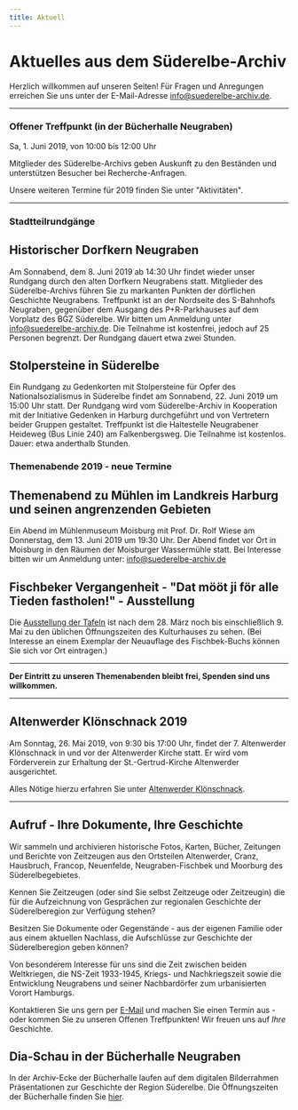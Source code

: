 ```yaml
---
title: Aktuell
---
```


# Aktuelles aus dem Süderelbe-Archiv

Herzlich willkommen auf unseren Seiten! Für Fragen und Anregungen erreichen Sie uns unter der
E-Mail-Adresse [info@suederelbe-archiv.de](mailto:info@suederelbe-archiv.de).

* * *


### Offener Treffpunkt (in der Bücherhalle Neugraben)

Sa, 1. Juni 2019, von 10:00 bis 12:00 Uhr

Mitglieder des Süderelbe-Archivs geben Auskunft zu den Beständen und unterstützen Besucher bei Recherche-Anfragen.

Unsere weiteren Termine für 2019 finden Sie unter "Aktivitäten".

* * *

### Stadtteilrundgänge
## Historischer Dorfkern Neugraben
Am Sonnabend, dem 8. Juni 2019 ab 14:30 Uhr findet wieder unser Rundgang durch den alten Dorfkern Neugrabens statt.
Mitglieder des Süderelbe-Archivs führen Sie zu markanten Punkten der dörflichen Geschichte Neugrabens.
Treffpunkt ist an der Nordseite des S-Bahnhofs Neugraben, gegenüber dem Ausgang des P+R-Parkhauses auf dem Vorplatz des BGZ Süderelbe.
Wir bitten um Anmeldung unter info@suederelbe-archiv.de. Die Teilnahme ist kostenfrei, jedoch auf 25 Personen begrenzt. Der Rundgang dauert etwa zwei Stunden.

## Stolpersteine in Süderelbe
Ein Rundgang zu Gedenkorten mit Stolpersteine für Opfer des Nationalsozialismus in Süderelbe findet am Sonnabend, 22. Juni 2019 um 15:00 Uhr statt. Der Rundgang wird vom Süderelbe-Archiv in Kooperation mit der Initiative Gedenken in Harburg durchgeführt und von Vertretern beider Gruppen gestaltet.
Treffpunkt ist die Haltestelle Neugrabener Heideweg (Bus Linie 240) am Falkenbergsweg. Die Teilnahme ist kostenlos. Dauer: etwa anderthalb Stunden.


### Themenabende 2019 - neue Termine

## Themenabend zu Mühlen im Landkreis Harburg und seinen angrenzenden Gebieten
Ein Abend im Mühlenmuseum Moisburg mit Prof. Dr. Rolf Wiese am Donnerstag, dem 13. Juni 2019 um 19:30 Uhr.
Der Abend findet vor Ort in Moisburg in den Räumen der Moisburger Wassermühle statt.
Bei Interesse bitten wir um Anmeldung unter: info@suederelbe-archiv.de 


## Fischbeker Vergangenheit - "Dat mööt ji för alle Tieden fastholen!" - Ausstellung
Die [Ausstellung der Tafeln](https://www.kulturhaus-suederelbe.de/seite/387726/ausstellungen.html) ist nach dem 28. März noch bis einschließlich 9. Mai zu den üblichen Öffnungszeiten des Kulturhauses zu sehen.
(Bei Interesse an einem Exemplar der Neuauflage des Fischbek-Buchs können Sie sich vor Ort eintragen.)

* * *

**Der Eintritt zu unseren Themenabenden bleibt frei, Spenden sind uns willkommen.**

* * *

## Altenwerder Klönschnack 2019

Am Sonntag, 26. Mai 2019, von 9:30 bis 17:00 Uhr, findet der 7. Altenwerder Klönschnack in und vor der Altenwerder Kirche statt. Er wird vom Förderverein zur Erhaltung der St.-Gertrud-Kirche Altenwerder ausgerichtet. 

Alles Nötige hierzu erfahren Sie unter [Altenwerder Klönschnack](https://kirchesuederelbe.de/gottesdienst-und-kloenschnak/).

* * *

## Aufruf - Ihre Dokumente, Ihre Geschichte

Wir sammeln und archivieren historische Fotos, Karten, Bücher, Zeitungen
und Berichte von Zeitzeugen aus den Ortsteilen Altenwerder, Cranz,
Hausbruch, Francop, Neuenfelde, Neugraben-Fischbek und Moorburg des
Süderelbegebietes.

Kennen Sie Zeitzeugen (oder sind Sie selbst Zeitzeuge oder Zeitzeugin) die für die
Aufzeichnung von Gesprächen zur regionalen Geschichte der Süderelberegion zur Verfügung 
stehen?

Besitzen Sie Dokumente oder Gegenstände - aus der eigenen Familie oder aus
einem aktuellen Nachlass, die Aufschlüsse zur Geschichte der Süderelberegion
geben können?

Von besonderem Interesse für uns sind die Zeit zwischen beiden
Weltkriegen, die NS-Zeit 1933-1945, Kriegs- und Nachkriegszeit sowie die
Entwicklung Neugrabens und seiner Nachbardörfer zum urbanisierten Vorort Hamburgs.

Kontaktieren Sie uns gern per [E-Mail](mailto:info@suederelbe-archiv.de)
und machen Sie einen Termin aus - oder kommen Sie zu unseren Offenen
Treffpunkten! Wir freuen uns auf *Ihre* Geschichte.


## Dia-Schau in der Bücherhalle Neugraben

In der Archiv-Ecke der Bücherhalle laufen auf dem digitalen Bilderrahmen Präsentationen zur Geschichte der Region Süderelbe.
 Die Öffnungszeiten der Bücherhalle finden Sie
[hier](https://www.buecherhallen.de/neugraben).
